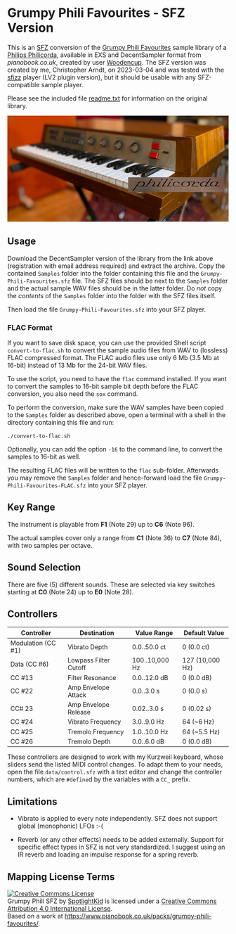 # Grumpy Phili Favourites - SFZ Version

This is an [SFZ] conversion of the [Grumpy Phili Favourites] sample library
of a [Philips Philicorda], available in EXS and DecentSampler format from
*pianobook.co.uk*, created by user [Woodencup]. The SFZ version was created
by me, Christopher Arndt, on 2023-03-04 and was tested with the [sfizz] player
(LV2 plugin version), but it should be usable with any SFZ-compatible sample
player.

Please see the included file [readme.txt] for information on the original
library.

![Philicorda](Philicorda.jpg)


## Usage

Download the DecentSampler version of the library from the link above
(registration with email address required) and extract the archive. Copy the
contained `Samples` folder into the folder containing this file and the
`Grumpy-Phili-Favourites.sfz` file. The SFZ files should be next to the
`Samples` folder and the actual sample WAV files should be in the latter
folder. Do *not* copy the *contents* of the `Samples` folder into the folder
with the SFZ files itself.

Then load the file `Grumpy-Phili-Favourites.sfz` into your SFZ player.


### FLAC Format

If you want to save disk space, you can use the provided Shell script
`convert-to-flac.sh` to convert the sample audio files from WAV to (lossless)
FLAC compressed format. The FLAC audio files use only 6 Mb (3.5 Mb at 16-bit)
instead of 13 Mb for the 24-bit WAV files.

To use the script, you need to have the `flac` command installed. If you want
to convert the samples to 16-bit sample bit depth before the FLAC conversion,
you also need the `sox` command.

To perform the conversion, make sure the WAV samples have been copied to the
`Samples` folder as described above, open a terminal with a shell in the
directory containing this file and run:

    ./convert-to-flac.sh

Optionally, you can add the option `-16` to the command line, to convert the
samples to 16-bit as well.

The resulting FLAC files will be written to the `flac` sub-folder. Afterwards
you may remove the `Samples` folder and hence-forward load the file
`Grumpy-Phili-Favourites-FLAC.sfz` into your SFZ player.


## Key Range

The instrument is playable from **F1** (Note 29) up to **C6** (Note 96).

The actual samples cover only a range from **C1** (Note 36) to **C7** (Note 84),
with two samples per octave.


## Sound Selection

There are five (5) different sounds. These are selected via key switches
starting at **C0** (Note 24) up to **E0** (Note 28).


## Controllers

| Controller          | Destination           | Value Range    | Default Value   |
| ------------------- | --------------------- | -------------- | --------------- |
| Modulation (CC #1)  | Vibrato Depth         | 0.0..50.0 ct   | 0 (0.0 ct)      |
| Data (CC #6)        | Lowpass Filter Cutoff | 100..10,000 Hz | 127 (10,000 Hz) |
| CC #13              | Filter Resonance      | 0.0..12.0 dB   | 0 (0.0 dB)      |
| CC #22              | Amp Envelope Attack   | 0.0..3.0 s     | 0 (0.0 s)       |
| CC# 23              | Amp Envelope Release  | 0.02..3.0 s    | 0 (0.02 s)      |
| CC #24              | Vibrato Frequency     | 3.0..9.0 Hz    | 64 (~6 Hz)      |
| CC #25              | Tremolo Frequency     | 1.0..10.0 Hz   | 64 (~5.5 Hz)    |
| CC #26              | Tremolo Depth         | 0.0..6.0 dB    | 0 (0.0 dB)      |

These controllers are designed to work with my Kurzweil keyboard, whose sliders
send the listed MIDI control changes. To adapt them to your needs, open the file
`data/control.sfz` with a text editor and change the controller numbers, which are
`#define`d by the variables with a `CC_` prefix.


## Limitations

* Vibrato is applied to every note independently. SFZ does not support
  global (monophonic) LFOs :-(

* Reverb (or any other effects) needs to be added externally. Support for
  specific effect types in SFZ is not very standardized. I suggest using
  an IR reverb and loading an impulse response for a spring reverb.


## Mapping License Terms

<a rel="license" href="http://creativecommons.org/licenses/by/4.0/"><img
alt="Creative Commons License" style="border-width:0"
src="https://i.creativecommons.org/l/by/4.0/80x15.png" /></a><br /><span
xmlns:dct="http://purl.org/dc/terms/" property="dct:title">Grumpy Phili
SFZ</span> by <a xmlns:cc="http://creativecommons.org/ns#"
href="https://github.com/sfzinstruments/mappings/tree/master/Pianobook%20SFZ/Grumpy%20Phili"
property="cc:attributionName" rel="cc:attributionURL">SpotlightKid</a> is
licensed under a <a rel="license"
href="http://creativecommons.org/licenses/by/4.0/">Creative Commons
Attribution 4.0 International License</a>.<br />Based on a work at <a
xmlns:dct="http://purl.org/dc/terms/"
href="https://www.pianobook.co.uk/packs/grumpy-phili-favourites/"
rel="dct:source">https://www.pianobook.co.uk/packs/grumpy-phili-favourites/</a>.


[Grumpy Phili Favourites]: https://www.pianobook.co.uk/packs/grumpy-phili-favourites/
[Philips Philicorda]: http://www.drummachines.de/beatboxer/philicorda/phili.htm
[readme.txt]: ./readme.txt
[sfizz]: https://sfz.tools/sfizz/
[SFZ]: http://sfzformat.com/
[Woodencup]: https://www.pianobook.co.uk/profile/woodencup/
